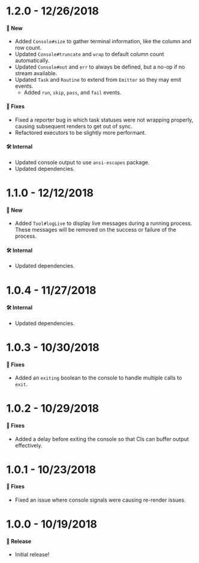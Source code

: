 # 1.2.0 - 12/26/2018

#### 🚀 New

- Added `Console#size` to gather terminal information, like the column and row count.
- Updated `Console#truncate` and `wrap` to default column count automatically.
- Updated `Console#out` and `err` to always be defined, but a no-op if no stream available.
- Updated `Task` and `Routine` to extend from `Emitter` so they may emit events.
  - Added `run`, `skip`, `pass`, and `fail` events.

#### 🐞 Fixes

- Fixed a reporter bug in which task statuses were not wrapping properly, causing subsequent renders
  to get out of sync.
- Refactored executors to be slightly more performant.

#### 🛠 Internal

- Updated console output to use `ansi-escapes` package.
- Updated dependencies.

# 1.1.0 - 12/12/2018

#### 🚀 New

- Added `Tool#logLive` to display live messages during a running process. These messages will be
  removed on the success or failure of the process.

#### 🛠 Internal

- Updated dependencies.

# 1.0.4 - 11/27/2018

#### 🛠 Internal

- Updated dependencies.

# 1.0.3 - 10/30/2018

#### 🐞 Fixes

- Added an `exiting` boolean to the console to handle multiple calls to `exit`.

# 1.0.2 - 10/29/2018

#### 🐞 Fixes

- Added a delay before exiting the console so that CIs can buffer output effectively.

# 1.0.1 - 10/23/2018

#### 🐞 Fixes

- Fixed an issue where console signals were causing re-render issues.

# 1.0.0 - 10/19/2018

#### 🎉 Release

- Initial release!
